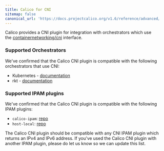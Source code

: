 ```yaml
---
title: Calico for CNI
sitemap: false 
canonical_url: 'https://docs.projectcalico.org/v1.6/reference/advanced/calico-cni'
---
```

Calico provides a CNI plugin for integration with orchestrators which use the [containernetworking/cni][containernetworking-repo] interface.

### Supported Orchestrators
We've confirmed that the Calico CNI plugin is compatible with the following orchestrators that use CNI:

- Kubernetes - [documentation]({{site.baseurl}}/{{page.version}}/getting-started/kubernetes/)
- rkt - [documentation]({{site.baseurl}}/{{page.version}}/getting-started/rkt/)

### Supported IPAM plugins
We've confirmed that the Calico CNI plugin is compatible with the following IPAM plugins:
- `calico-ipam`: [repo](https://github.com/projectcalico/calico-cni)
- `host-local`: [repo](https://github.com/containernetworking/cni/blob/master/Documentation/host-local.md)

The Calico CNI plugin should be compatible with any CNI IPAM plugin which returns an IPv4 and IPv6 address.  If you've used the Calico CNI plugin with another IPAM plugin, please do let us know so we can update this list.

[containernetworking-repo]: https://github.com/containernetworking/cni
